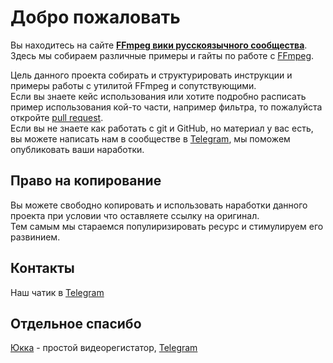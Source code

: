 # Добро пожаловать

Вы находитесь на сайте **[FFmpeg вики русскоязычного сообщества](https://ffmpeg-ru.github.io/wiki/)**.  
Здесь мы собираем различные примеры и гайты по работе с [FFmpeg](https://www.ffmpeg.org/).

Цель данного проекта собирать и структурировать инструкции и примеры работы с утилитой FFmpeg и сопутствующими.  
Если вы знаете кейс использования или хотите подробно расписать пример использования кой-то части, например фильтра, то пожалуйста откройте [pull request](https://github.com/ffmpeg-ru/wiki/pulls).  
Если вы не знаете как работать с git и GitHub, но материал у вас есть, вы можете написать нам в сообществе в [Telegram](https://t.me/ffmpeg_ru), мы поможем опубликовать ваши наработки.  

## Право на копирование

Вы можете свободно копировать и использовать наработки данного проекта при условии что оставляете ссылку на оригинал.  
Тем самым мы стараемся популиризировать ресурс и стимулируем его развинием.

## Контакты

Наш чатик в [Telegram](https://t.me/ffmpeg_ru)

## Отдельное спасибо

[Юкка](https://yucca.app) - простой видеорегистатор, [Telegram](https://t.me/yuccastream)
